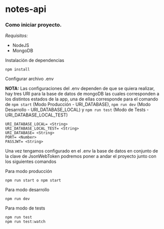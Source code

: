 # notes-api

### Como iniciar proyecto.

*Requisitos:*
- NodeJS
- MongoDB


Instalación de dependencias
```
npm install
```

Configurar archivo .env

**NOTA:** Las configuraciones del .env dependen de que se quiera realizar, hay tres URI para la base de datos de mongoDB las cuales corresponden
a los distintos estados de la app, una de ellas corresponde para el comando de `npm start` (Modo Producción - URI_DATABASE), `npm run dev` (Modo Desarrollo - URI_DATABASE_LOCAL) y `npm run test` (Modo de Tests - URI_DATABASE_LOCAL_TEST)
```
URI_DATABASE_LOCAL= <String>
URI_DATABASE_LOCAL_TEST= <String>
URI_DATABASE= <String>
PORT= <Number>
PASSJWT= <String>
```

Una vez tengamos configurado en el .env la base de datos en conjunto de la clave de JsonWebToken podremos poner a andar el proyecto junto con los siguientes comandos

Para modo producción
```
npm run start o npm start
```

Para modo desarrollo
```
npm run dev
```

Para modo de tests
```
npm run test
npm run test:watch
```
